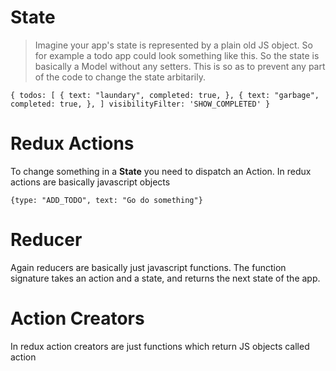 # State
> Imagine your app's state is represented by a plain old JS object. So for example a todo app
> could look something like this. So the state is basically a Model without any setters. This is so as to prevent any part of the code to change the state arbitarily.

`
{
    todos: [
        {
            text: "laundary",
            completed: true,
        },
        {
            text: "garbage",
            completed: true,
        },
    ]
    visibilityFilter: 'SHOW_COMPLETED'
}
`

# Redux Actions
To change something in a **State** you need to dispatch an Action. In redux actions are basically javascript objects

`
{type: "ADD_TODO", text: "Go do something"}
`

# Reducer 
Again reducers are basically just javascript functions. The function signature takes an 
action and a state, and returns the next state of the app.


# Action Creators
In redux action creators are just functions which return JS objects called action